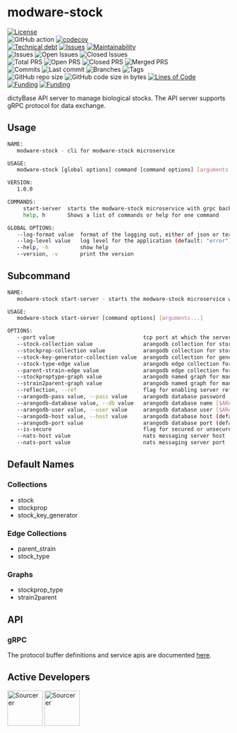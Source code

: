# modware-stock

[![License](https://img.shields.io/badge/License-BSD%202--Clause-blue.svg)](LICENSE)  
![GitHub action](https://github.com/dictyBase/modware-stock/workflows/Continuous%20integration/badge.svg)
[![codecov](https://codecov.io/gh/dictyBase/modware-stock/branch/develop/graph/badge.svg)](https://codecov.io/gh/dictyBase/modware-stock)  
[![Technical debt](https://badgen.net/codeclimate/tech-debt/dictyBase/modware-stock)](https://codeclimate.com/github/dictyBase/modware-stock/trends/technical_debt)
[![Issues](https://badgen.net/codeclimate/issues/dictyBase/modware-stock)](https://codeclimate.com/github/dictyBase/modware-stock/issues)
[![Maintainability](https://api.codeclimate.com/v1/badges/30e9b0421a28b8e0d941/maintainability)](https://codeclimate.com/github/dictyBase/modware-stock/maintainability)  
![Issues](https://badgen.net/github/issues/dictyBase/modware-stock)
![Open Issues](https://badgen.net/github/open-issues/dictyBase/modware-stock)
![Closed Issues](https://badgen.net/github/closed-issues/dictyBase/modware-stock)  
![Total PRS](https://badgen.net/github/prs/dictyBase/modware-stock)
![Open PRS](https://badgen.net/github/open-prs/dictyBase/modware-stock)
![Closed PRS](https://badgen.net/github/closed-prs/dictyBase/modware-stock)
![Merged PRS](https://badgen.net/github/merged-prs/dictyBase/modware-stock)  
![Commits](https://badgen.net/github/commits/dictyBase/modware-stock/develop)
![Last commit](https://badgen.net/github/last-commit/dictyBase/modware-stock/develop)
![Branches](https://badgen.net/github/branches/dictyBase/modware-stock)
![Tags](https://badgen.net/github/tags/dictyBase/modware-stock/?color=cyan)  
![GitHub repo size](https://img.shields.io/github/repo-size/dictyBase/modware-stock?style=plastic)
![GitHub code size in bytes](https://img.shields.io/github/languages/code-size/dictyBase/modware-stock?style=plastic)
[![Lines of Code](https://badgen.net/codeclimate/loc/dictyBase/modware-stock)](https://codeclimate.com/github/dictyBase/modware-stock/code)  
[![Funding](https://badgen.net/badge/NIGMS/Rex%20L%20Chisholm,dictyBase/yellow?list=|)](https://projectreporter.nih.gov/project_info_description.cfm?aid=9476993)
[![Funding](https://badgen.net/badge/NIGMS/Rex%20L%20Chisholm,DSC/yellow?list=|)](https://projectreporter.nih.gov/project_info_description.cfm?aid=9438930)

dictyBase API server to manage biological stocks. The API server supports gRPC protocol for data exchange.

## Usage

```bash
NAME:
   modware-stock - cli for modware-stock microservice

USAGE:
   modware-stock [global options] command [command options] [arguments...]

VERSION:
   1.0.0

COMMANDS:
     start-server  starts the modware-stock microservice with grpc backends
     help, h       Shows a list of commands or help for one command

GLOBAL OPTIONS:
   --log-format value  format of the logging out, either of json or text. (default: "json")
   --log-level value   log level for the application (default: "error")
   --help, -h          show help
   --version, -v       print the version
```

## Subcommand

```bash
NAME:
   modware-stock start-server - starts the modware-stock microservice with grpc backends

USAGE:
   modware-stock start-server [command options] [arguments...]

OPTIONS:
   --port value                            tcp port at which the server will be available (default: "9560")
   --stock-collection value                arangodb collection for storing biological stocks (default: "stock")
   --stockprop-collection value            arangodb collection for storing stock properties (default: "stockprop")
   --stock-key-generator-collection value  arangodb collection for generating unique IDs (default: "stock_key_generator")
   --stock-type-edge value                 arangodb edge collection for connecting stocks to their types (strain or plasmid) (default: "stock_type")
   --parent-strain-edge value              arangodb edge collection for connecting strains to their parent (default: "parent_strain")
   --stockproptype-graph value             arangodb named graph for managing relations between stocks and their properties (default: "stockprop_type")
   --strain2parent-graph value             arangodb named graph for managing relations between strains and their parents (default: "strain2parent")
   --reflection, --ref                     flag for enabling server reflection
   --arangodb-pass value, --pass value     arangodb database password [$ARANGODB_PASS]
   --arangodb-database value, --db value   arangodb database name [$ARANGODB_DATABASE]
   --arangodb-user value, --user value     arangodb database user [$ARANGODB_USER]
   --arangodb-host value, --host value     arangodb database host (default: "arangodb") [$ARANGODB_SERVICE_HOST]
   --arangodb-port value                   arangodb database port (default: "8529") [$ARANGODB_SERVICE_PORT]
   --is-secure                             flag for secured or unsecured arangodb endpoint
   --nats-host value                       nats messaging server host [$NATS_SERVICE_HOST]
   --nats-port value                       nats messaging server port [$NATS_SERVICE_PORT]
```

## Default Names

### Collections

- stock
- stockprop
- stock_key_generator

### Edge Collections

- parent_strain
- stock_type

### Graphs

- stockprop_type
- strain2parent

## API

### gRPC

The protocol buffer definitions and service apis are documented
[here](https://github.com/dictyBase/dictybaseapis/blob/master/dictybase/stock/stock.proto).

## Active Developers

<a href="https://sourcerer.io/cybersiddhu"><img src="https://sourcerer.io/assets/avatar/cybersiddhu" height="80px" alt="Sourcerer"></a>
<a href="https://sourcerer.io/wildlifehexagon"><img src="https://sourcerer.io/assets/avatar/wildlifehexagon" height="80px" alt="Sourcerer"></a>
